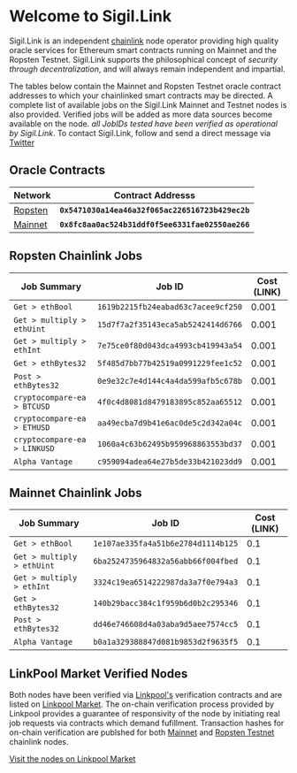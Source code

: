 # Welcome to Sigil.Link

Sigil.Link is an independent [chainlink](https://chain.link) node operator providing high quality oracle services for Ethereum smart contracts running on Mainnet and the Ropsten Testnet. Sigil.Link supports the philosophical concept of *security through decentralization*, and will always remain independent and impartial. 

The tables below contain the Mainnet and Ropsten Testnet oracle contract addresses to which your chainlinked smart contracts may be directed. A complete list of available jobs on the Sigil.Link Mainnet and Testnet nodes is also provided. Verified jobs will be added as more data sources become available on the node. *all JobIDs tested have been verified as operational by Sigil.Link*. To contact Sigil.Link, follow and send a direct message via [Twitter](https://twitter.com/sigildotlink)

## Oracle Contracts

| Network   | Contract Addresss                                 | 
| --------  | -----------                                       | 
| [Ropsten](https://ropsten.etherscan.io/address/0x5471030a14ea46a32f065ac226516723b429ec2b)   | **`0x5471030a14ea46a32f065ac226516723b429ec2b`**  |
| [Mainnet](https://etherscan.io/address/0x8fc8aa0ac524b31ddf0f5ee6331fae02550ae266)   | **`0x8fc8aa0ac524b31ddf0f5ee6331fae02550ae266`**  |


## Ropsten Chainlink Jobs

| Job Summary                   | Job ID                                        | Cost (LINK)     |
| -----------                   | -----------                                   | ---------       |
| `Get > ethBool`               | `1619b2215fb24eabad63c7acee9cf250`            | 0.001           | 
| `Get > multiply > ethUint`    | `15d7f7a2f35143eca5ab5242414d6766`            | 0.001           |
| `Get > multiply > ethInt`     | `7e75ce0f80d043dca4993cb419943a54`            | 0.001           |
| `Get > ethBytes32`            | `5f485d7bb77b42519a0991229fee1c52`            | 0.001           |
| `Post > ethBytes32`           | `0e9e32c7e4d144c4a4da599afb5c678b`            | 0.001           |
| `cryptocompare-ea > BTCUSD`   | `4f0c4d8081d8479183895c852aa65512`            | 0.001           |
| `cryptocompare-ea > ETHUSD`   | `aa49ecba7d9b41e6ac0de5c2d342a04c`            | 0.001           |
| `cryptocompare-ea > LINKUSD`  | `1060a4c63b62495b959968863553bd37`            | 0.001           |
| `Alpha Vantage`               | `c959094adea64e27b5de33b421023dd9`            | 0.001           |

## Mainnet Chainlink Jobs

| Job Summary                   | Job ID                                        | Cost (LINK)     |
| -----------                   | -----------                                   | ---------       |
| `Get > ethBool`               | `1e107ae335fa4a51b6e2784d1114b125`            | 0.1             | 
| `Get > multiply > ethUint`    | `6ba2524735964832a56abb66f004fbed`            | 0.1             |
| `Get > multiply > ethInt`     | `3324c19ea6514222987da3a7f0e794a3`            | 0.1             |
| `Get > ethBytes32`            | `140b29bacc384c1f959b6d0b2c295346`            | 0.1             |
| `Post > ethBytes32`           | `dd46e746608d4a03aba9d5aee7574cc5`            | 0.1             |
| `Alpha Vantage`               | `b0a1a329388847d081b9853d2f9635f5`            | 0.1             |

## LinkPool Market Verified Nodes

Both nodes have been verified via [Linkpool's](https://www.linkpool.io/) verification contracts and are listed on [Linkpool Market](https://market.link). The on-chain verification process provided by Linkpool provides a guarantee of responsivity of the node by initiating real job requests via contracts which demand fufillment. Transaction hashes for on-chain verification are publshed for both [Mainnet](https://etherscan.io/tx/0x3e1c28f961434d8cf11403f059420805b818da34261c40de583fcde99025d609) and [Ropsten Testnet](https://ropsten.etherscan.io/tx/0x88a17683e9d052f263ecc2e561ce5e1a770ef93e82d7022b7e04e31be4d53fd6) chainlink nodes. 

[Visit the nodes on Linkpool Market](https://market.link/nodes/0d230f5d-c1e8-457c-bb68-f9b52448c6f6)
